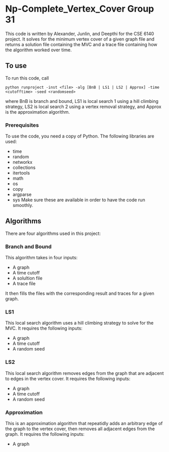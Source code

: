 # Np-Complete_Vertex_Cover Group 31

This code is written by Alexander, Junlin, and Deepthi for the CSE 6140 project. It solves for the minimum vertex cover of a given graph file and returns a solution file containing the MVC and a trace file containing how the algorithm worked over time.

## To use

To run this code, call 
```
python runproject -inst <file> -alg [BnB | LS1 | LS2 | Approx] -time <cutofftime> -seed <randomseed>
```

where BnB is branch and bound, LS1 is local search 1 using a hill climbing strategy, LS2 is local search 2 using a vertex removal strategy, and Approx is the approximation algorithm. 

### Prerequisites

To use the code, you need a copy of Python. The following libraries are used:
* time
* random
* networkx
* collections
* itertools
* math
* os
* copy
* argparse
* sys
Make sure these are available in order to have the code run smoothly.

## Algorithms

There are four algorithms used in this project:

### Branch and Bound

This algorithm takes in four inputs:
* A graph
* A time cutoff
* A solultion file
* A trace file

It then fills the files with the corresponding result and traces for a given graph.

### LS1

This local search algorithm uses a hill climbing strategy to solve for the MVC.
It requires the following inputs:
* A graph
* A time cutoff
* A random seed

### LS2

This local search algorithm removes edges from the graph that are adjacent to edges in the vertex cover.
It requires the following inputs:
* A graph
* A time cutoff
* A random seed

### Approximation

This is an approximation algorithm that repeatidly adds an arbitrary edge of the graph to the vertex cover, then removes all adjacent edges from the graph.
It requires the following inputs:
* A graph

